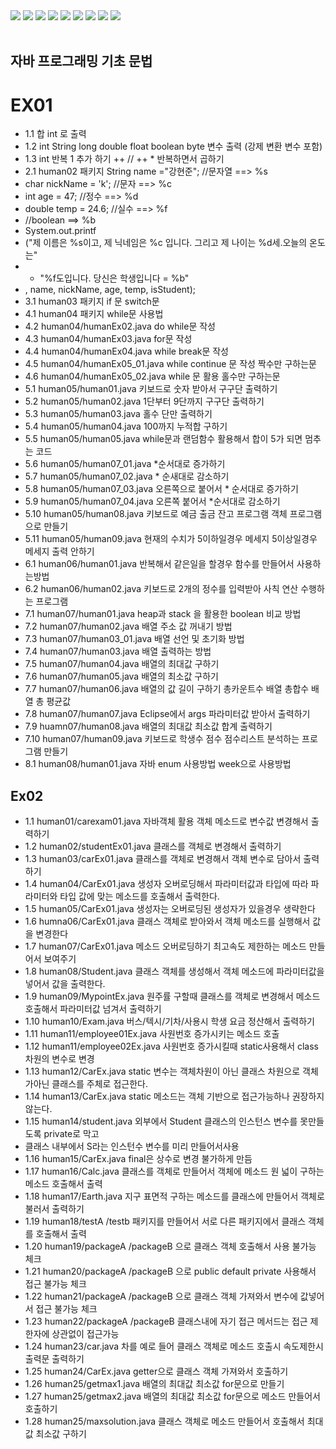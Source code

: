 <img src="https://capsule-render.vercel.app/api?type=wave&color=auto&height=300&section=header&text=휴먼교육센터%20자바파일&fontSize=60" />
<img src="https://img.shields.io/badge/Java-F7DF1E?style=flat-square&logo=JavaScript&logoColor=white"/>
<img src="https://img.shields.io/badge/Eclipse-2C2255?style=flat-square&logo=Eclipse&logoColor=white"/>
<img src="https://img.shields.io/badge/Oracle-F80000?style=flat-square&logo=Oracle&logoColor=white"/>
<img src="https://img.shields.io/badge/Spring-6DB33F?style=flat-square&logo=Spring&logoColor=white"/>
<img src="https://img.shields.io/badge/VisualStudioCode-007ACC?style=flat-square&logo=VisualStudioCode&logoColor=white"/>
<img src="https://img.shields.io/badge/GitHub-181717?style=flat-square&logo=GitHub&logoColor=white"/>
<a href="https://hits.seeyoufarm.com"><img src="https://hits.seeyoufarm.com/api/count/incr/badge.svg?url=https%3A%2F%2Fgithub.com%2Fhyungrack-Choi&count_bg=%2379C83D&title_bg=%23555555&icon=fluentd.svg&icon_color=%23E7E7E7&title=%EB%B0%A9%EB%AC%B8%EC%9E%90%EC%88%98&edge_flat=false"/></a>
<img src="https://github-readme-stats.vercel.app/api/top-langs/?username=hyungrack-Choi&layout=compact"><br><br>

## 자바 프로그래밍 기초 문법

# EX01

- 1.1 합 int 로 출력
- 1.2 int String long double float boolean byte 변수 출력 (강제 변환 변수 포함)
- 1.3 int 반복 1 추가 하기 ++ // ++ \* 반복하면서 곱하기
- 2.1 human02 패키지 String name ="강현준"; //문자열 ==> %s
- char nickName = 'k'; //문자 ==> %c
- int age = 47; //정수 ==> %d
- double temp = 24.6; //실수 ==> %f
- //boolean ==> %b
- System.out.printf
- ("제 이름은 %s이고, 제 닉네임은 %c 입니다. 그리고 제 나이는 %d세.오늘의 온도는"
- - "%f도입니다. 당신은 학생입니다 = %b"
- , name, nickName, age, temp, isStudent);
- 3.1 human03 패키지 if 문 switch문
- 4.1 human04 패키지 while문 사용법
- 4.2 human04/humanEx02.java do while문 작성
- 4.3 human04/humanEx03.java for문 작성
- 4.4 human04/humanEx04.java while break문 작성
- 4.5 human04/humanEx05_01.java while continue 문 작성 짝수만 구하는문
- 4.6 human04/humanEx05_02.java while 문 활용 홀수만 구하는문
- 5.1 human05/human01.java 키보드로 숫자 받아서 구구단 출력하기
- 5.2 human05/human02.java 1단부터 9단까지 구구단 출력하기
- 5.3 human05/human03.java 홀수 단만 출력하기
- 5.4 human05/human04.java 100까지 누적합 구하기
- 5.5 human05/human05.java while문과 랜덤함수 활용해서 합이 5가 되면 멈추는 코드
- 5.6 human05/human07_01.java \*순서대로 증가하기
- 5.7 human05/human07_02.java \* 순새대로 감소하기
- 5.8 human05/human07_03.java 오른쪽으로 붙어서 \* 순서대로 증가하기
- 5.9 human05/human07_04.java 오른쪽 붙어서 \*순서대로 감소하기
- 5.10 human05/human08.java 키보드로 예금 출금 잔고 프로그램 객체 프로그램으로 만들기
- 5.11 human05/human09.java 현재의 수치가 5이하일경우 메세지 5이상일경우 메세지 출력 안하기
- 6.1 human06/human01.java 반복해서 같은일을 할경우 함수를 만들어서 사용하는방법
- 6.2 human06/human02.java 키보드로 2개의 정수를 입력받아 사칙 연산 수행하는 프로그램
- 7.1 human07/human01.java heap과 stack 을 활용한 boolean 비교 방법
- 7.2 human07/human02.java 배열 주소 값 꺼내기 방법
- 7.3 human07/human03_01.java 배열 선언 및 초기화 방법
- 7.4 human07/human03.java 배열 출력하는 방법
- 7.5 human07/human04.java 배열의 최대값 구하기
- 7.6 human07/human05.java 배열의 최소값 구하기
- 7.7 human07/human06.java 배열의 값 길이 구하기 총카운트수 배열 총합수 배열 총 평균값
- 7.8 human07/human07.java Eclipse에서 args 파라미터값 받아서 출력하기
- 7.9 huamn07/human08.java 배열의 최대값 최소값 합계 출력하기
- 7.10 human07/human09.java 키보드로 학생수 점수 점수리스트 분석하는 프로그램 만들기
- 8.1 human08/human01.java 자바 enum 사용방법 week으로 사용방법

## Ex02

- 1.1 human01/carexam01.java 자바객체 활용 객체 메소드로 변수값 변경해서 출력하기
- 1.2 human02/studentEx01.java 클래스를 객체로 변경해서 출력하기
- 1.3 human03/carEx01.java 클래스를 객체로 변경해서 객체 변수로 담아서 출력하기
- 1.4 human04/CarEx01.java 생성자 오버로딩해서 파라미터값과 타입에 따라 파라미터와 타입 값에 맞는 메소드를 호출해서 출력한다.
- 1.5 human05/CarEx01.java 생성자는 오버로딩된 생성자가 있을경우 생략한다
- 1.6 humna06/CarEx01.java 클래스 객체로 받아와서 객체 메소드를 실행해서 값을 변경한다
- 1.7 human07/CarEx01.java 메소드 오버로딩하기 최고속도 제한하는 메소드 만들어서 보여주기
- 1.8 human08/Student.java 클래스 객체를 생성해서 객체 메소드에 파라미터값을 넣어서 값을 출력한다.
- 1.9 human09/MypointEx.java 원주률 구할때 클래스를 객체로 변경해서 메소드 호출해서 파라미터값 넘겨서 출력하기
- 1.10 human10/Exam.java 버스/텍시/기차/사용시 학생 요금 정산해서 출력하기
- 1.11 human11/employee01Ex.java 사원번호 증가시키는 메소드 호출
- 1.12 human11/employee02Ex.java 사원번호 증가시킬때 static사용해서 class차원의 변수로 변경
- 1.13 human12/CarEx.java static 변수는 객체차원이 아닌 클래스 차원으로 객체가아닌 클래스를 주체로 접근한다.
- 1.14 human13/CarEx.java static 메소드는 객체 기반으로 접근가능하나 권장하지 않는다.
- 1.15 human14/student.java 외부에서 Student 클래스의 인스턴스 변수를 못만들도록 private로 막고
- 클래스 내부에서 S라는 인스턴수 변수를 미리 만들어서사용
- 1.16 human15/CarEx.java final은 상수로 변경 불가하게 만듬
- 1.17 human16/Calc.java 클래스를 객체로 만들어서 객체에 메소드 원 넓이 구하는 메소드 호출해서 출력
- 1.18 human17/Earth.java 지구 표면적 구하는 메소드를 클래스에 만들어서 객체로 불러서 출력하기
- 1.19 human18/testA /testb 패키지를 만들어서 서로 다른 패키지에서 클래스 객체를 호출해서 출력
- 1.20 human19/packageA /packageB 으로 클래스 객체 호출해서 사용 불가능 체크
- 1.21 human20/packageA /packageB 으로 public default private 사용해서 접근 불가능 체크
- 1.22 human21/packageA /packageB 으로 클래스 객체 가져와서 변수에 값넣어서 접근 불가능 체크
- 1.23 human22/packageA /packageB 클래스내에 자기 접근 메서드는 접근 제한자에 상관없이 접근가능
- 1.24 human23/car.java 차를 예로 들어 클래스 객체로 메소드 호출시 속도제한시 출력문 출력하기
- 1.25 human24/CarEx.java getter으로 클래스 객체 가져와서 호출하기
- 1.26 human25/getmax1.java 배열의 최대값 최소값 for문으로 만들기
- 1.27 human25/getmax2.java 배열의 최대값 최소값 for문으로 메소드 만들어서 호출하기
- 1.28 human25/maxsolution.java 클래스 객체로 메소드 만들어서 호출해서 최대값 최소값 구하기
